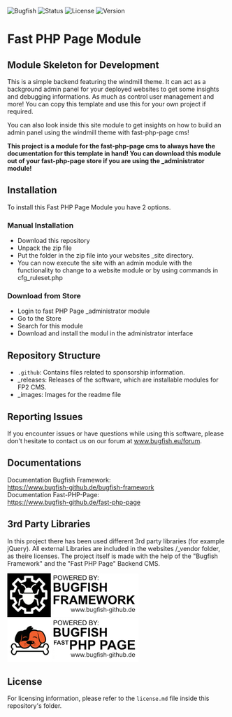 ![Bugfish](https://img.shields.io/badge/Bugfish-FP2_Module-orange)
![Status](https://img.shields.io/badge/Status-Finished-green)
![License](https://img.shields.io/badge/License-GPLv3-black)
![Version](https://img.shields.io/badge/Version-2.212-white)

# Fast PHP Page Module
## Module Skeleton for Development

This is a simple backend featuring the windmill theme. It can act as a background admin panel for your deployed websites to get some insights and debugging informations. As much as control user management and more! You can copy this template and use this for your own project if required.   

You can also look inside this site module to get insights on how to build an admin panel using the windmill theme with fast-php-page cms!

**This project is a module for the fast-php-page cms to always have the documentation for this template in hand! You can download this module out of your fast-php-page store if you are using the _administrator module!**

## Installation
To install this Fast PHP Page Module you have 2 options.

### Manual Installation
- Download this repository
- Unpack the zip file
- Put the folder in the zip file into your websites _site directory.
- You can now execute the site with an admin module with the functionality to change to a website module or by using commands in cfg_ruleset.php

### Download from Store
- Login to fast PHP Page _administrator module
- Go to the Store
- Search for this module
- Download and install the modul in the administrator interface

## Repository Structure
- `.github`: Contains files related to sponsorship information.
- _releases: Releases of the software, which are installable modules for FP2 CMS.
- _images: Images for the readme file

## Reporting Issues
If you encounter issues or have questions while using this software, please don't hesitate to contact us on our forum at www.bugfish.eu/forum.

## Documentations
Documentation Bugfish Framework:  
https://www.bugfish-github.de/bugfish-framework  
Documentation Fast-PHP-Page:  
https://www.bugfish-github.de/fast-php-page    

## 3rd Party Libraries
In this project there has been used different 3rd party libraries (for example jQuery). All external Libraries are included in the websites /_vendor folder, as theire licenses. The project itself is made with the help of the "Bugfish Framework" and the "Fast PHP Page" Backend CMS.

![Bugfish Framework](./_images/bugfish-framework-banner.jpg) 
![Bugfish FP² Banner](./_images/bugfish-fp2-banner.jpg)

## License

For licensing information, please refer to the `license.md` file inside this repository's folder.